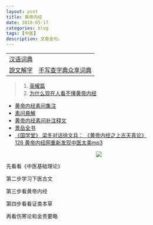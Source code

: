 ```yaml
---
layout: post
title: 黄帝内经
date: 2018-05-17
categories: blog
tags: [中医]
description: 文章金句。
---
```


<table>
<td><a href="http://m.cidianwang.com/cd/" target="_blank">汉语词典</a></td><tr><td><a href="http://www.zdic.net/z/swjz/" target="_blank">說文解字</a></td><td><a href="http://www.sharew.cn/" target="_blank">手写查字典众享词典</a></td></tr>
</table>


>1. [英耀篇](https://www.wukong.com/answer/6497199026725716238/)
>1. [为什么现在人看不懂黄帝内经](http://www.360doc.cn/article/944453_568286312.html)
- [黄帝内经素问集注](http://www.tcm100.com/user/hdnjswjz/index.htm)
- [素问悬解](http://www.zysj.com.cn/lilunshuji/suwenxuanjie/index.html)
- [黄帝内经素问补注释文](http://yuedu.163.com/source/c0cf0cfcfbc44677b51a61131e135a6e_4)
- [景岳全书](http://www.zysj.com.cn/lilunshuji/jingyuequanshu/)
- [《国学堂》 梁冬对话徐文兵： 《黄帝内经之上古天真论》](https://www.bilibili.com/video/av6209897/?from=search&seid=1611147863375217739)<br>
[ 126 黄帝内经网重新发现中医太美mp3](https://pan.baidu.com/s/1eS59Dey#list/path=%2F&parentPath=%2F)


<center>
    <p><img src="http://wx4.sinaimg.cn/large/005IPc5ngy1frerhay7fbj30br0kcdkt.jpg" align="center"></p>
</center>



先看看《中医基础理论》


第二步学习下医古文


第三步看黄帝内经


第四步看看证类本草


再看伤寒论和金贵要略

